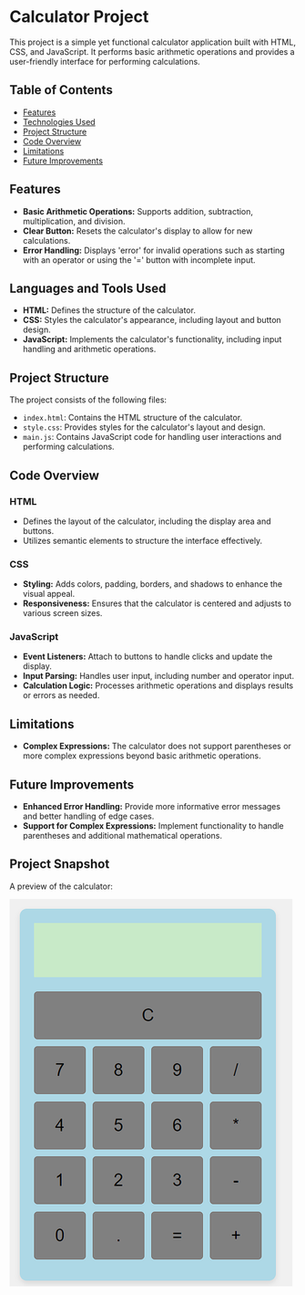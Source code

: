 # Calculator Project

This project is a simple yet functional calculator application built with HTML, CSS, and JavaScript. It performs basic arithmetic operations and provides a user-friendly interface for performing calculations.

## Table of Contents

- [Features](#features)
- [Technologies Used](#technologies-used)
- [Project Structure](#project-structure)
- [Code Overview](#code-overview)
- [Limitations](#known-issues)
- [Future Improvements](#future-improvements)

## Features

- **Basic Arithmetic Operations:** Supports addition, subtraction, multiplication, and division.
- **Clear Button:** Resets the calculator's display to allow for new calculations.
- **Error Handling:** Displays 'error' for invalid operations such as starting with an operator or using the '=' button with incomplete input.

## Languages and Tools Used

- **HTML:** Defines the structure of the calculator.
- **CSS:** Styles the calculator's appearance, including layout and button design.
- **JavaScript:** Implements the calculator's functionality, including input handling and arithmetic operations.

## Project Structure

The project consists of the following files:

- `index.html`: Contains the HTML structure of the calculator.
- `style.css`: Provides styles for the calculator's layout and design.
- `main.js`: Contains JavaScript code for handling user interactions and performing calculations.

## Code Overview

### HTML

- Defines the layout of the calculator, including the display area and buttons.
- Utilizes semantic elements to structure the interface effectively.

### CSS

- **Styling:** Adds colors, padding, borders, and shadows to enhance the visual appeal.
- **Responsiveness:** Ensures that the calculator is centered and adjusts to various screen sizes.

### JavaScript

- **Event Listeners:** Attach to buttons to handle clicks and update the display.
- **Input Parsing:** Handles user input, including number and operator input.
- **Calculation Logic:** Processes arithmetic operations and displays results or errors as needed.

## Limitations

- **Complex Expressions:** The calculator does not support parentheses or more complex expressions beyond basic arithmetic operations.

## Future Improvements

- **Enhanced Error Handling:** Provide more informative error messages and better handling of edge cases.
- **Support for Complex Expressions:** Implement functionality to handle parentheses and additional mathematical operations.

## Project Snapshot

 A preview of the calculator:

![Calculator Preview](Preview.png)


